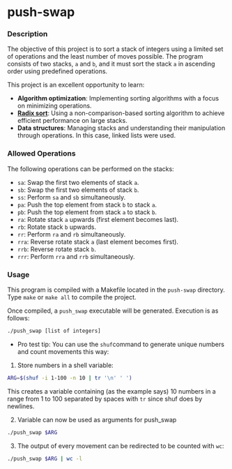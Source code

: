 # push-swap

### Description

The objective of this project is to sort a stack of integers using a limited set of operations and the least number of moves possible. The program consists of two stacks, `a` and `b`, and it must sort the stack `a` in ascending order using predefined operations.

This project is an excellent opportunity to learn:
- **Algorithm optimization**: Implementing sorting algorithms with a focus on minimizing operations.
- [**Radix sort**](https://en.wikipedia.org/wiki/Radix_sort): Using a non-comparison-based sorting algorithm to achieve efficient performance on large stacks.
- **Data structures**: Managing stacks and understanding their manipulation through operations. In this case, linked lists were used.

### Allowed Operations

The following operations can be performed on the stacks:
- `sa`: Swap the first two elements of stack `a`.
- `sb`: Swap the first two elements of stack `b`.
- `ss`: Perform `sa` and `sb` simultaneously.
- `pa`: Push the top element from stack `b` to stack `a`.
- `pb`: Push the top element from stack `a` to stack `b`.
- `ra`: Rotate stack `a` upwards (first element becomes last).
- `rb`: Rotate stack `b` upwards.
- `rr`: Perform `ra` and `rb` simultaneously.
- `rra`: Reverse rotate stack `a` (last element becomes first).
- `rrb`: Reverse rotate stack `b`.
- `rrr`: Perform `rra` and `rrb` simultaneously.

### Usage

This program is compiled with a Makefile located in the `push-swap` directory. Type `make` or `make all` to compile the project. <br>

Once compiled, a `push_swap` executable will be generated. Execution is as follows:

```bash
./push_swap [list of integers]
```

* Pro test tip: You can use the `shuf`command to generate unique numbers and count movements this way:

1. Store numbers in a shell variable:
``` bash
ARG=$(shuf -i 1-100 -n 10 | tr '\n' ' ')
```
This creates a variable containing (as the example says) 10 numbers in a range from 1 to 100 separated by spaces with `tr` since shuf does by newlines.

2. Variable can now be used as arguments for push_swap
```bash
./push_swap $ARG
```
3. The output of every movement can be redirected to be counted with `wc`: 
``` bash
./push_swap $ARG | wc -l
```

